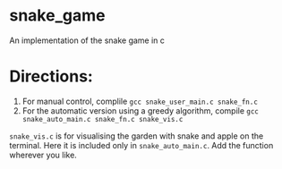 # snake_game
An implementation of the snake game in c

# Directions:
1. For manual control, complile `gcc snake_user_main.c snake_fn.c`
2. For the automatic version using a greedy algorithm, compile `gcc snake_auto_main.c snake_fn.c snake_vis.c`

`snake_vis.c` is for visualising the garden with snake and apple on the terminal. Here it is included only in `snake_auto_main.c`. Add the function wherever you like.
